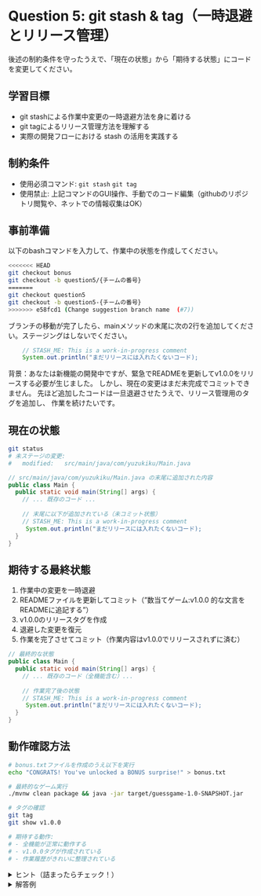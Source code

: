 # Question 5: git stash & tag（一時退避とリリース管理）
後述の制約条件を守ったうえで、「現在の状態」から「期待する状態」にコードを変更してください。

## 学習目標
- git stashによる作業中変更の一時退避方法を身に着ける
- git tagによるリリース管理方法を理解する
- 実際の開発フローにおける stash の活用を実践する

## 制約条件
- 使用必須コマンド: `git stash` `git tag`
- 使用禁止: 上記コマンドのGUI操作、手動でのコード編集（githubのリポジトリ閲覧や、ネットでの情報収集はOK）

## 事前準備
以下のbashコマンドを入力して、作業中の状態を作成してください。
```bash
<<<<<<< HEAD
git checkout bonus
git checkout -b question5/{チームの番号}
=======
git checkout question5
git checkout -b question5-{チームの番号}
>>>>>>> e58fcd1 (Change suggestion branch name  (#7))
```
ブランチの移動が完了したら、mainメソッドの末尾に次の2行を追加してください。ステージングはしないでください。
```java
    // STASH_ME: This is a work-in-progress comment
    System.out.println("まだリリースには入れたくないコード);
```

背景：あなたは新機能の開発中ですが、緊急でREADMEを更新してv1.0.0をリリースする必要が生じました。
しかし、現在の変更はまだ未完成でコミットできません。
先ほど追加したコードは一旦退避させたうえで、リリース管理用のタグを追加し、
作業を続けたいです。

## 現在の状態

```bash
git status
# 未ステージの変更:
#   modified:   src/main/java/com/yuzukiku/Main.java
```

```java
// src/main/java/com/yuzukiku/Main.java の末尾に追加された内容
public class Main {
  public static void main(String[] args) {
    // ... 既存のコード ...
    
    // 末尾に以下が追加されている（未コミット状態）
    // STASH_ME: This is a work-in-progress comment
     System.out.println("まだリリースには入れたくないコード);
  }
}
```

## 期待する最終状態
1. 作業中の変更を一時退避
2. READMEファイルを更新してコミット（”数当てゲーム:v1.0.0 的な文言をREADMEに追記する”）
3. v1.0.0のリリースタグを作成
4. 退避した変更を復元
5. 作業を完了させてコミット（作業内容はv1.0.0でリリースされずに済む）

```java
// 最終的な状態
public class Main {
  public static void main(String[] args) {
    // ... 既存のコード（全機能含む）...
    
    // 作業完了後の状態
    // STASH_ME: This is a work-in-progress comment
     System.out.println("まだリリースには入れたくないコード);
  }
}
```

## 動作確認方法
```bash
# bonus.txtファイルを作成のうえ以下を実行
echo "CONGRATS! You've unlocked a BONUS surprise!" > bonus.txt

# 最終的なゲーム実行
./mvnw clean package && java -jar target/guessgame-1.0-SNAPSHOT.jar

# タグの確認
git tag
git show v1.0.0

# 期待する動作:
# - 全機能が正常に動作する
# - v1.0.0タグが作成されている
# - 作業履歴がきれいに整理されている
```

<details>
<summary>ヒント（詰まったらチェック！）</summary>

1. question5/{チームの番号}ブランチに移動のうえ、現在の状況を把握（IntellJの拡張機能を使ってもOK）:
   ```bash
   git status
   git diff
   ```

2. 変更を一時退避:
   ```bash
   git stash push -m "Work in progress: development improvements"
   ```

3. 緊急作業（README更新の上実施）:
   ```bash
   git add README.md
   git commit -m "Update README for v1.0 release"
   ```

4. リリースタグを作成:
   ```bash
   git tag -a v1.0.0 -m "Release version 1.0.0"
   ```

5. stashした変更を復元して作業完了（ここはCLIを使う）

**stash の主要コマンド**:
- `git stash`: 変更を退避
- `git stash list`: stash一覧
- `git stash pop`: 最新stashを復元＆削除
- `git stash apply`: stashを復元（残す）←基本使わない

</details>

<details>
<summary>解答例</summary>

```bash
# 作業中の変更を一時退避(文章はなくてもいい)
git stash push -m "Work in progress: development improvements"

# 緊急作業：README更新（数当てゲーム:v1.0.0を追記）
git add README.md
git commit -m "Update README for v1.0.0 release"

# リリースタグを作成
git tag -a v1.0.0 -m "Release version 1.0.0 - Complete number guessing game"

# 退避した変更を復元
git stash pop

# 作業を完了させてコミット
git add .
git commit -m "Complete development improvements"
```

</details>